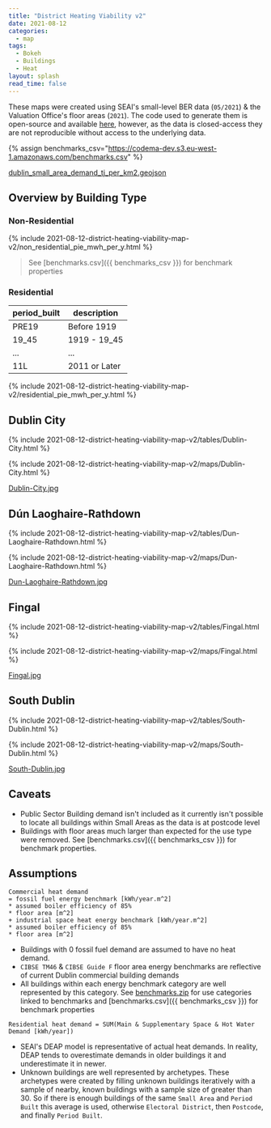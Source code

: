 ```yaml
---
title: "District Heating Viability v2"
date: 2021-08-12
categories:
  - map
tags:
  - Bokeh
  - Buildings
  - Heat
layout: splash
read_time: false
---
```

These maps were created using SEAI's small-level BER data (`05/2021`) & the Valuation Office's floor areas (`2021`).  The code used to generate them is open-source and available [here](https://github.com/codema-dev/projects), however, as the data is closed-access they are not reproducible without access to the underlying data.

{% assign benchmarks_csv="https://codema-dev.s3.eu-west-1.amazonaws.com/benchmarks.csv" %}

[dublin_small_area_demand_tj_per_km2.geojson](https://codema-dev.s3.eu-west-1.amazonaws.com/dublin_small_area_demand_tj_per_km2.geojson)

## Overview by Building Type 

### Non-Residential

{% include 2021-08-12-district-heating-viability-map-v2/non_residential_pie_mwh_per_y.html %}

> See [benchmarks.csv]({{ benchmarks_csv }}) for benchmark properties


### Residential

| period_built |  description  | 
| -------------|---------------|
|     PRE19    |  Before 1919  |
|     19_45    |  1919 - 19_45 |
|     ...      |      ...      |
|     11L      | 2011 or Later |

{% include 2021-08-12-district-heating-viability-map-v2/residential_pie_mwh_per_y.html %}


## Dublin City

{% include 2021-08-12-district-heating-viability-map-v2/tables/Dublin-City.html %}

{% include 2021-08-12-district-heating-viability-map-v2/maps/Dublin-City.html %}

[Dublin-City.jpg](/assets/images/2021-08-12-district-heating-viability-map-v2/Dublin-City.jpg)

## Dún Laoghaire-Rathdown

{% include 2021-08-12-district-heating-viability-map-v2/tables/Dun-Laoghaire-Rathdown.html %}

{% include 2021-08-12-district-heating-viability-map-v2/maps/Dun-Laoghaire-Rathdown.html %}

[Dun-Laoghaire-Rathdown.jpg](/assets/images/2021-08-12-district-heating-viability-map-v2/Dun-Laoghaire-Rathdown.jpg)

## Fingal

{% include 2021-08-12-district-heating-viability-map-v2/tables/Fingal.html %}

{% include 2021-08-12-district-heating-viability-map-v2/maps/Fingal.html %}

[Fingal.jpg](/assets/images/2021-08-12-district-heating-viability-map-v2/Fingal.jpg)

## South Dublin

{% include 2021-08-12-district-heating-viability-map-v2/tables/South-Dublin.html %}

{% include 2021-08-12-district-heating-viability-map-v2/maps/South-Dublin.html %}

[South-Dublin.jpg](/assets/images/2021-08-12-district-heating-viability-map-v2/South-Dublin.jpg)

## Caveats

- Public Sector Building demand isn't included as it currently isn't possible to locate all buildings within Small Areas as the data is at postcode level
- Buildings with floor areas much larger than expected for the use type were removed.  See [benchmarks.csv]({{ benchmarks_csv }}) for benchmark properties.

## Assumptions

```
Commercial heat demand
= fossil fuel energy benchmark [kWh/year.m^2]
* assumed boiler efficiency of 85%
* floor area [m^2]
+ industrial space heat energy benchmark [kWh/year.m^2]
* assumed boiler efficiency of 85%
* floor area [m^2]
```
- Buildings with 0 fossil fuel demand are assumed to have no heat demand.
- `CIBSE TM46` & `CIBSE Guide F` floor area energy benchmarks are reflective of current Dublin commercial building demands
- All buildings within each energy benchmark category are well represented by this category.  See [benchmarks.zip](https://codema-dev.s3.eu-west-1.amazonaws.com/benchmarks.zip) for use categories linked to benchmarks and [benchmarks.csv]({{ benchmarks_csv }}) for benchmark properties


```
Residential heat demand = SUM(Main & Supplementary Space & Hot Water Demand [kWh/year])
```
- SEAI's DEAP model is representative of actual heat demands.  In reality, DEAP tends to overestimate demands in older buildings it  and underestimate it in newer.
- Unknown buildings are well represented by archetypes. These archetypes were created by filling unknown buildings iteratively with a sample of nearby, known buildings with a sample size of greater than 30.  So if there is enough buildings of the same `Small Area` and `Period Built` this average is used, otherwise `Electoral District`, then `Postcode`, and finally `Period Built`.
